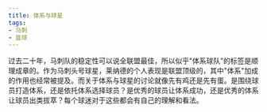 ```yaml
---
title: 体系与球星
tags: 
- 马刺
- 篮球
---
```


过去二十年，马刺队的稳定性可以说全联盟最佳，所以似乎"体系球队"的标签是顺理成章的。作为马刺头号球星，莱纳德的个人表现是联盟顶级的，其中"体系"加成的作用也经常被提及。而关于体系与球星的讨论就像先有鸡还是先有蛋。是围绕球员打造体系，还是依托体系选择球员？是优秀的球员让体系成功，还是优秀的体系让球员出类拔萃？每个球迷对于这些都会有自己的理解和看法。



